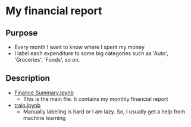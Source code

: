 # My financial report

## Purpose
- Every month I want to know where I spent my money 
- I label each expenditure to some big categories such as 'Auto', 'Groceries', 'Foods', so on.

## Description
- [Finance Summary.ipynb](https://github.com/kkweon/my-spending-report/blob/master/Finance%20Summary.ipynb)
    - This is the main file. It contains my monthly financial report
- [train.ipynb](https://github.com/kkweon/my-spending-report/blob/master/train.ipynb)
    - Manually labeling is hard or I am lazy. So, I usually get a help from machine learning
